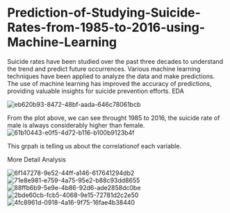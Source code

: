 # Prediction-of-Studying-Suicide-Rates-from-1985-to-2016-using-Machine-Learning
Suicide rates have been studied over the past three decades to understand the trend and predict future occurrences. Various machine learning techniques have been applied to analyze the data and make predictions. The use of machine learning has improved the accuracy of predictions, providing valuable insights for suicide prevention efforts.
EDA

![eb620b93-8472-48bf-aada-646c78061bcb](https://user-images.githubusercontent.com/75825450/215287824-debe21cf-697b-4e81-8b40-5c6c8027c175.png)

From the plot above, we can see throught 1985 to 2016, the suicide rate of male is always considerably higher than female.
![61b10443-e0f5-4d72-b116-b100b9123b4f](https://user-images.githubusercontent.com/75825450/215287845-d4313acb-2989-4991-8716-eb05c4e7aa7d.png)

This grpah is telling us about the correlationof each variable.

More Detail Analysis

![6f147278-9e52-44ff-a146-617641294db2](https://user-images.githubusercontent.com/75825450/215287872-30d609a7-d521-44c5-87d9-6810180e6514.png)
![71e8e981-e759-4a75-95e2-b88c93dd8655](https://user-images.githubusercontent.com/75825450/215287873-e20c0f90-2697-411a-bc57-3bf1a0049800.png)
![88ffb6b9-5e9e-4b86-92d6-ade2858dc0be](https://user-images.githubusercontent.com/75825450/215287878-6338f388-fa52-4b28-b82a-1e9e0b372896.png)
![2bde60cb-fcb5-4068-9e15-72781d2c2e50](https://user-images.githubusercontent.com/75825450/215287883-13ffb334-0de2-4203-b5c8-323add1f3e80.png)
![4fc8961d-0918-4a16-9f75-16fae4b38440](https://user-images.githubusercontent.com/75825450/215287906-0b22e99b-d154-49af-be96-bef8da8498af.png)
